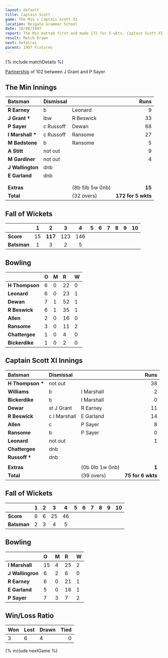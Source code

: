 ```yaml
---
layout: default
title: Captain Scott
game: The Min v Captain Scott XI
location: Reigate Grammar School
date: 10/08/1997
report: The Min batted first and made 172 for 5 wkts. Captain Scott XI replied with 75 for 6 wkts
result: Match Drawn
next: hetairoi
parent: 1997 Fixtures
---
```


{% include matchDetails %}

[Partnership](../records/partnerships)  of 102 between J Grant and P Sayer

## The Min Innings

| Batsman | Dismissal |  | Runs |
|:---|:---|---|---:|
| **R Earney** | b | Leonard | 9 |
| **J Grant &#8224;** | lbw | R Beswick | 33 |
| **P Sayer** | c Russoff | Dewan | 68 |
| **I Marshall &#42;** | c Russoff | Ransome | 27 |
| **M Badstone** | b | Ransome | 5 |
| **A Stitt** | not out |  | 9 |
| **M Gardiner** | not out |  | 4 |
| **J Wallington** | dnb |  |  |
| **E Garland** | dnb |  |  |
|  |  |  |  |
|  |  |  |  |
| **Extras** | | (8b 5lb 5w 0nb) | **15** |
| **Total** | | (32 overs) | **172 for 5 wkts** |

## Fall of Wickets

| | 1 | 2 | 3 | 4 | 5 | 6 | 7 | 8 | 9 | 10 |
|---|:---:|:---:|:---:|:---:|:---:|:---:|:---:|:---:|:---:|:---:|
| **Score** | 15 | **117** | 123 | 146  |  |  |  |  |  |  |
| **Batsman** | 1 | 3 | 2 | 5 |  |  |  |  |  |  |

## Bowling

| | O | M | R | W |
|---|:---|:---|:---|:---|
| **H Thompson** | 6 | 0 | 22 | 0 |
| **Leonard** | 6 | 0 | 23 | 1 |
| **Dewan** | 7 | 1 | 52 | 1 |
| **R Beswick** | 6 | 1 | 35 | 1 |
| **Allen** | 2 | 0 | 16 | 0 |
| **Ransome** | 3 | 0 | 11 | 2 |
| **Chattergee** | 1 | 0 | 4 | 0 |
| **Bickerdike** | 1 | 0 | 2 | 0 |

## Captain Scott XI Innings

| Batsman | Dismissal |  | Runs |
|:---|:---|---|---:|
| **H Thompson &#42;** | not out |  | 38 |
| **Williams** | b | I Marshall | 2 |
| **Bickerdike** | b | I Marshall | 0 |
| **Dewar** | st J Grant | R Earney | 11 |
| **R Beswick** | c I Marshall | E Garland | 14 |
| **Allen** | c | P Sayer | 8 |
| **Ransome** | b | P Sayer | 0 |
| **Leonard** | not out |  | 1 |
| **Chattergee** | dnb |  |  |
| **Russoff &#8224;** | dnb |  |  |
|  |  |  |  |
| **Extras** | | (0b 0lb 1w 0nb) | **1** |
| **Total** | | (39 overs) | **75 for 6 wkts** |

## Fall of Wickets

| | 1 | 2 | 3 | 4 | 5 | 6 | 7 | 8 | 9 | 10 |
|---|:---:|:---:|:---:|:---:|:---:|:---:|:---:|:---:|:---:|:---:|
| **Score** | 6 | 6 | 25 | 46 |  |  |  |  |  |  |
| **Batsman** | 2 | 3 | 4 |  5|  |  |  |  |  |  |

## Bowling

| | O | M | R | W |
|---|:---|:---|:---|:---|
| **I Marshall** | 15 | 4 | 25 | 2 |
| **J Wallingron** | 6 | 2 | 6 | 0 |
| **R Earney** | 6 | 0 | 21 | 1 |
| **E Garland** | 5 | 0 | 16 | 1 |
| **P Sayer** | 7 | 3 | 7 | 2 |

## Win/Loss Ratio

| Won | Lost | Drawn | Tied |
|:---|:---|:---|---:|
| 3 | 6 | 4 | 0 |

{% include nextGame %}